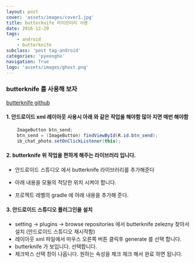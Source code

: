 ```yaml
---
layout: post
cover: 'assets/images/cover1.jpg'
title: butterknife 라이브러리 사용
date: 2016-12-29
tags:
    - android
    - butterknife
subclass: 'post tag-android'
categories: 'pyeongho'
navigation: True
logo: 'assets/images/ghost.png'    
---
```




### butterknife 를 사용해 보자
[butterknife github](https://github.com/JakeWharton/butterknife)

#### 1. 안드로이드 xml 레이아웃 사용시 아래 와 같은 작업을 해야함 많아 지면 매번 해야함

```java 
    ImageButton btn_send; 
    btn_send = (ImageButton) findViewById(R.id.btn_send);
    ib_chat_photo.setOnClickListener(this);
```

#### 2. butterknife 위 작업을 편하게 해주는 라이브러리 입니다.
 - 안드로이드 스튜디오 에서 butterknife 라이브러리를 추가해준다
 - 아래 내용을 모듈의 적당한 위치 시켜야 합니다.
    <script src="https://gist.github.com/pyeongho/e2b7c978bb556329b06d6bdfd9ec799d.js"></script>

 - 프로젝트 레벨의 gradle 에 아래 내용을 추가해 준다.
    <script src="https://gist.github.com/pyeongho/4bd2ddf00e1137572724668654ee1e87.js"></script>
 

#### 3. 안드로이드 스튜디오 플러그인을 설치
 - setting -> plugins -> browse repositories   에서 butterknife zelezny 찾아서 설치 (안드로이드 스튜디오 재시작함)
 - 레이아웃 xml 파일에서 마우스 오른쪽 버튼 클릭후 generate 를 선택 합니다.
 - butterknife 가 보입니다. 선택합니다.
 - 체크박스 선택 창이 나옵니다.  원하는 속성을 체크 체크 해서 완료 하면 됩니다.


